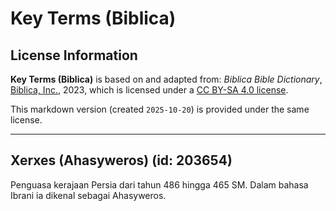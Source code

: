# Key Terms (Biblica)

## License Information

**Key Terms (Biblica)** is based on and adapted from: _Biblica Bible Dictionary_, [Biblica, Inc.](https://www.biblica.com/), 2023, which is licensed under a [CC BY-SA 4.0 license](https://creativecommons.org/licenses/by-sa/4.0/legalcode.en).

This markdown version (created `2025-10-20`) is provided under the same license.



--------------------------------

## Xerxes (Ahasyweros) (id: 203654)

Penguasa kerajaan Persia dari tahun 486 hingga 465 SM. Dalam bahasa Ibrani ia dikenal sebagai Ahasyweros.


